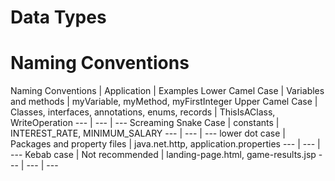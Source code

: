 # Data Types


# Naming Conventions

Naming Conventions | Application | Examples 
Lower Camel Case | Variables and methods | myVariable, myMethod, myFirstInteger 
Upper Camel Case | Classes, interfaces, annotations, enums, records | ThisIsAClass, WriteOperation
--- | --- | --- 
Screaming Snake Case | constants | INTEREST_RATE, MINIMUM_SALARY
--- | --- | --- 
lower dot case | Packages and property files | java.net.http, application.properties
--- | --- | --- 
Kebab case | Not recommended | landing-page.html, game-results.jsp
--- | --- | --- 


